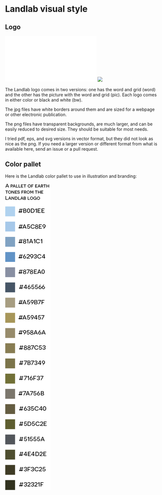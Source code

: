 # Landlab visual style

## Logo

![](/LandlabLogos.pdf)
<img src="https://render.githubusercontent.com/view/pdf?commit=6227fc6da1f482f1d76a70efaa633eb03bcc1e14&enc_url=68747470733a2f2f7261772e67697468756275736572636f6e74656e742e636f6d2f6c616e646c61622f6c616e646c61622d6c6f676f2f363232376663366461316634383266316437366137306566616136333365623033626363316531342f4c616e6461624c6f676f732e706466&nwo=landlab%2Flandlab-logo&path=LandabLogos.pdf#434cbcfd-2a37-455a-a15a-f0ebd3530622">

The Landlab logo comes in two versions: one has the word and grid (word) and the other has the picture with the word and grid (pic). Each logo comes in either color or black and white (bw). 

The jpg files have white borders around them and are sized for a webpage or other electronic publication. 

The png files have transparent backgrounds, are much larger, and can be easily reduced to desired size. They should be suitable for most needs. 

I tried pdf, eps, and svg versions in vector format, but they did not look as nice as the png. If you need a larger version or different format from what is available here, send an issue or a pull request. 

## Color pallet

Here is the Landlab color pallet to use in illustration and branding:

<img src="https://raw.githubusercontent.com/landlab/landlab-logo/master/Landlab-Pallet.png">
